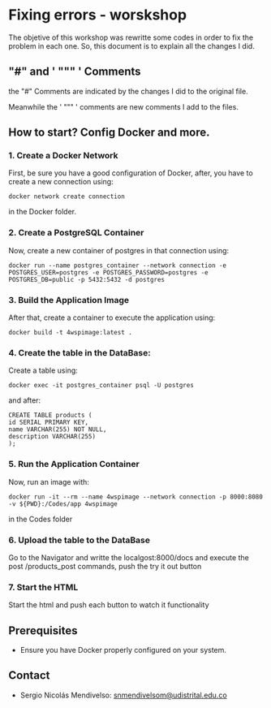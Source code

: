 # Fixing errors - worskshop

The objetive of this workshop was rewritte some codes in order to fix the problem in each one. So, this document is to explain all the changes I did.

## "#" and ' """ ' Comments 


the "#" Comments are indicated by the changes I did to the original file.


Meanwhile the ' """ ' comments are new comments I add to the files.


## How to start? Config Docker and more.

### 1. Create a Docker Network

 First, be sure you have a good configuration of Docker, after, you have to create a new connection using:


    docker network create connection
        
  
in the Docker folder.


### 2. Create a PostgreSQL Container

Now, create a new container of postgres in that connection using: 

    docker run --name postgres_container --network connection -e POSTGRES_USER=postgres -e POSTGRES_PASSWORD=postgres -e POSTGRES_DB=public -p 5432:5432 -d postgres


### 3. Build the Application Image

After that, create a container to execute the application using:


    docker build -t 4wspimage:latest .


### 4. Create the table in the DataBase:

Create a table using:

    docker exec -it postgres_container psql -U postgres

and after:

    CREATE TABLE products (
    id SERIAL PRIMARY KEY,
    name VARCHAR(255) NOT NULL,
    description VARCHAR(255)
    );



### 5. Run the Application Container

Now, run an image with:


    docker run -it --rm --name 4wspimage --network connection -p 8000:8080 -v ${PWD}:/Codes/app 4wspimage

in the Codes folder

### 6. Upload the table to the DataBase

Go to the Navigator and writte the localgost:8000/docs and execute the post /products_post commands, push the try it out button

### 7. Start the HTML

Start the html and push each button to watch it functionality


## Prerequisites

- Ensure you have Docker properly configured on your system.

## Contact

- Sergio Nicolás Mendivelso: snmendivelsom@udistrital.edu.co